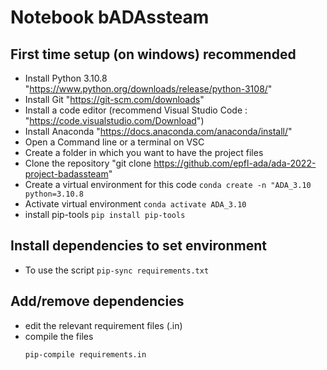 # Notebook bADAssteam

## First time setup (on windows) recommended

- Install Python 3.10.8 "https://www.python.org/downloads/release/python-3108/"
- Install Git "https://git-scm.com/downloads"
- Install a code editor (recommend Visual Studio Code : "https://code.visualstudio.com/Download")
- Install Anaconda "https://docs.anaconda.com/anaconda/install/"
- Open a Command line or a terminal on VSC
- Create a folder in which you want to have the project files
- Clone the repository "git clone https://github.com/epfl-ada/ada-2022-project-badassteam"
- Create a virtual environment for this code `conda create -n "ADA_3.10 python=3.10.8`
- Activate virtual environment `conda activate ADA_3.10`
- install pip-tools `pip install pip-tools`

## Install dependencies to set environment

- To use the script `pip-sync requirements.txt`

## Add/remove dependencies

- edit the relevant requirement files (.in)
- compile the files
  ```
  pip-compile requirements.in
  ```
